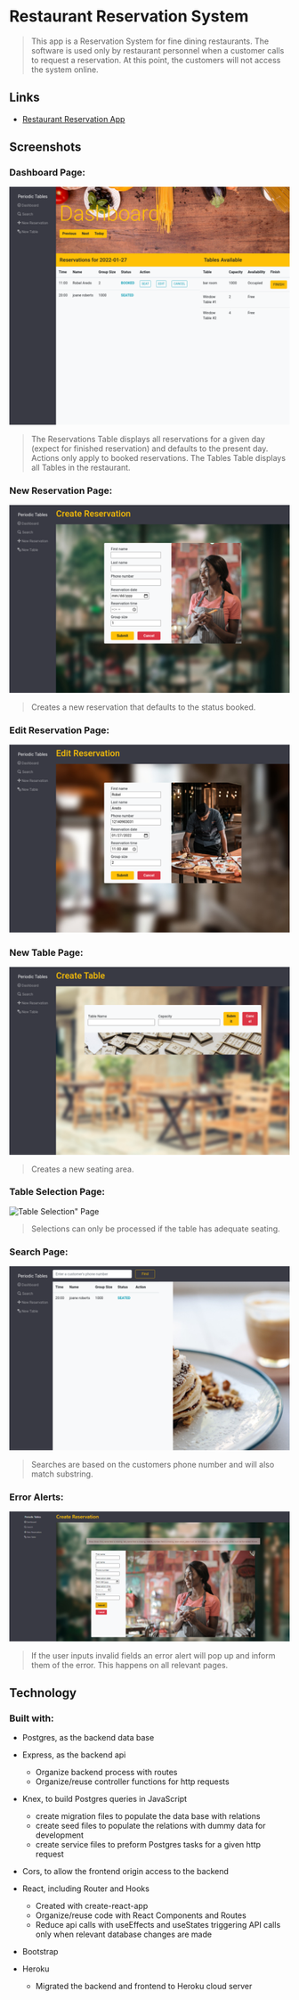 # Restaurant Reservation System

> This app is a Reservation System for fine dining restaurants.
> The software is used only by restaurant personnel when a customer calls to request a reservation.
> At this point, the customers will not access the system online.

## Links
* [Restaurant Reservation App](https://restaurantreservations-client.herokuapp.com/ "Restaurant Reservation App")

## Screenshots

### Dashboard Page:

![Home Page](/./README-imgs/Dashboard.png?raw=true "Dashboard")
> The Reservations Table displays all reservations for a given day (expect for finished reservation) and defaults to the present day. Actions only apply to booked reservations.
> The Tables Table displays all Tables in the restaurant.

### New Reservation Page:

![New Reservation Page](/./README-imgs/New_Reservation.png?raw=true "New Reservation Page")
> Creates a new reservation that defaults to the status booked.

### Edit Reservation Page:

![Edit Reservation Page](/./README-imgs/Edit_Reservation.png?raw=true "Edit Reservation")

### New Table Page:

![New Table Page](/./README-imgs/New_Table.png?raw=true "New Table")
> Creates a new seating area.

### Table Selection Page:

![Table Selection" Page](/./README-imgs/Table_Selection".png?raw=true "Table Selection")
> Selections can only be processed if the table has adequate seating.

### Search Page:

![Search Page](/./README-imgs/Search.png?raw=true "Search")
> Searches are based on the customers phone number and will also match substring.

### Error Alerts:

![Error Alert](/./README-imgs/Error_Alert.png?raw=true "Error Alert")
> If the user inputs invalid fields an error alert will pop up and inform them of the error. This happens on all relevant pages.

## Technology

### Built with:
* Postgres, as the backend data base

* Express, as the backend api
  * Organize backend process with routes
  * Organize/reuse controller functions for http requests
* Knex, to build Postgres queries in JavaScript
  * create migration files to populate the data base with relations
  * create seed files to populate the relations with dummy data for development
  * create service files to preform Postgres tasks for a given http request
* Cors, to allow the frontend origin access to the backend
* React, including Router and Hooks
  * Created with create-react-app
  * Organize/reuse code with React Components and Routes
  * Reduce api calls with useEffects and useStates triggering API calls only when relevant database changes are made
* Bootstrap 
* Heroku
  * Migrated the backend and frontend to Heroku cloud server
